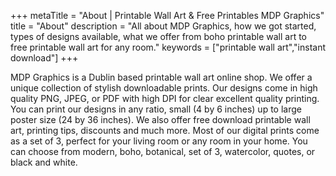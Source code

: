 +++
metaTitle = "About | Printable Wall Art & Free Printables MDP Graphics"
title = "About"
description = "All about MDP Graphics, how we got started, types of designs available, what we offer from boho printable wall art to free printable wall art for any room."
keywords = ["printable wall art","instant download"]
+++


MDP Graphics is a Dublin based printable wall art online shop. We offer a unique collection of stylish downloadable prints. Our designs come in high quality PNG, JPEG, or PDF with high DPI for clear excellent quality printing. You can print our designs in any ratio, small (4 by 6 inches) up to large poster size (24 by 36 inches). We also offer free download printable wall art, printing tips, discounts and much more.  Most of our digital prints come as a set of 3, perfect for your living room or any room in your home. You can choose from modern, boho, botanical, set of 3, watercolor, quotes, or black and white.

